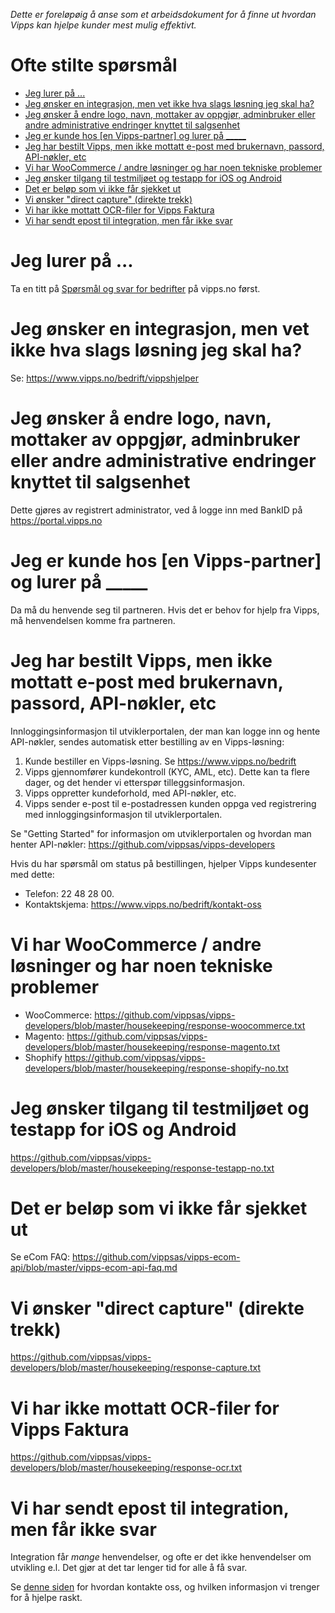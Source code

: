 _Dette er foreløpøig å anse som et arbeidsdokument for å finne ut hvordan Vipps kan hjelpe
kunder mest mulig effektivt._

# Ofte stilte spørsmål

- [Jeg lurer på ...](#jeg-lurer-p--)
- [Jeg ønsker en integrasjon, men vet ikke hva slags løsning jeg skal ha?](#jeg--nsker-en-integrasjon--men-vet-ikke-hva-slags-l-sning-jeg-skal-ha-)
- [Jeg ønsker å endre logo, navn, mottaker av oppgjør, adminbruker eller andre administrative endringer knyttet til salgsenhet](#jeg--nsker---endre-logo--navn--mottaker-av-oppgj-r--adminbruker-eller-andre-administrative-endringer-knyttet-til-salgsenhet)
- [Jeg er kunde hos [en Vipps-partner] og lurer på _____](#jeg-er-kunde-hos--en-vipps-partner--og-lurer-p-------)
- [Jeg har bestilt Vipps, men ikke mottatt e-post med brukernavn, passord, API-nøkler, etc](#jeg-har-bestilt-vipps--men-ikke-mottatt-e-post-med-brukernavn--passord--api-n-kler--etc)
- [Vi har WooCommerce / andre løsninger og har noen tekniske problemer](#vi-har-woocommerce---andre-l-sninger-og-har-noen-tekniske-problemer)
- [Jeg ønsker tilgang til testmiljøet og testapp for iOS og Android](#jeg--nsker-tilgang-til-testmilj-et-og-testapp-for-ios-og-android)
- [Det er beløp som vi ikke får sjekket ut](#det-er-bel-p-som-vi-ikke-f-r-sjekket-ut)
- [Vi ønsker "direct capture" (direkte trekk)](#vi--nsker--direct-capture---direkte-trekk-)
- [Vi har ikke mottatt OCR-filer for Vipps Faktura](#vi-har-ikke-mottatt-ocr-filer-for-vipps-faktura)
- [Vi har sendt epost til integration, men får ikke svar](#vi-har-sendt-epost-til-integration--men-f-r-ikke-svar)

# Jeg lurer på ...

Ta en titt på [Spørsmål og svar for bedrifter](https://www.vipps.no/sporsmal#bedriftspm) på vipps.no først.

# Jeg ønsker en integrasjon, men vet ikke hva slags løsning jeg skal ha?

Se: https://www.vipps.no/bedrift/vippshjelper

# Jeg ønsker å endre logo, navn, mottaker av oppgjør, adminbruker eller andre administrative endringer knyttet til salgsenhet

Dette gjøres av registrert administrator, ved å logge inn med BankID på https://portal.vipps.no

# Jeg er kunde hos [en Vipps-partner] og lurer på _____

Da må du henvende seg til partneren. Hvis det er behov for hjelp fra Vipps, må henvendelsen
komme fra partneren.

# Jeg har bestilt Vipps, men ikke mottatt e-post med brukernavn, passord, API-nøkler, etc

Innloggingsinformasjon til utviklerportalen, der man kan logge inn og hente API-nøkler, sendes automatisk etter bestilling av en Vipps-løsning:

1. Kunde bestiller en Vipps-løsning. Se https://www.vipps.no/bedrift
2. Vipps gjennomfører kundekontroll (KYC, AML, etc). Dette kan ta flere dager, og det hender vi etterspør tilleggsinformasjon.
3. Vipps oppretter kundeforhold, med API-nøkler, etc.
4. Vipps sender e-post til e-postadressen kunden oppga ved registrering med innloggingsinformasjon til utviklerportalen.

Se "Getting Started" for informasjon om utviklerportalen og hvordan man henter API-nøkler: https://github.com/vippsas/vipps-developers

Hvis du har spørsmål om status på bestillingen, hjelper Vipps kundesenter med dette:
* Telefon: 22 48 28 00.
* Kontaktskjema: https://www.vipps.no/bedrift/kontakt-oss

# Vi har WooCommerce / andre løsninger og har noen tekniske problemer

* WooCommerce: https://github.com/vippsas/vipps-developers/blob/master/housekeeping/response-woocommerce.txt
* Magento: https://github.com/vippsas/vipps-developers/blob/master/housekeeping/response-magento.txt
* Shophify https://github.com/vippsas/vipps-developers/blob/master/housekeeping/response-shopify-no.txt

# Jeg ønsker tilgang til testmiljøet og testapp for iOS og Android

https://github.com/vippsas/vipps-developers/blob/master/housekeeping/response-testapp-no.txt

# Det er beløp som vi ikke får sjekket ut

Se eCom FAQ: https://github.com/vippsas/vipps-ecom-api/blob/master/vipps-ecom-api-faq.md

# Vi ønsker "direct capture" (direkte trekk)

https://github.com/vippsas/vipps-developers/blob/master/housekeeping/response-capture.txt

# Vi har ikke mottatt OCR-filer for Vipps Faktura

https://github.com/vippsas/vipps-developers/blob/master/housekeeping/response-ocr.txt

# Vi har sendt epost til integration, men får ikke svar

Integration får _mange_ henvendelser, og ofte er det ikke henvendelser om utvikling e.l.
Det gjør at det tar lenger tid for alle å få svar.

Se [denne siden](https://github.com/vippsas/vipps-developers/blob/master/contact.md)
for hvordan kontakte oss, og hvilken informasjon vi trenger for å hjelpe raskt.
